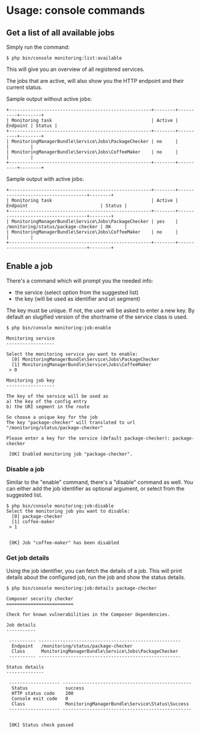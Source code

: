 # Usage: console commands

## Get a list of all available jobs

Simply run the command:
```shell
$ php bin/console monitoring:list:available 
```
This will give you an overview of all registered services.

The jobs that are active, will also show you the HTTP endpoint and their current status.

Sample output without active jobs:
```
+-----------------------------------------------------+--------+----------+--------+
| Monitoring task                                     | Active | Endpoint | Status |
+-----------------------------------------------------+--------+----------+--------+
| MonitoringManagerBundle\Service\Jobs\PackageChecker | no     |          |        |
| MonitoringManagerBundle\Service\Jobs\CoffeeMaker    | no     |          |        |
+-----------------------------------------------------+--------+----------+--------+
```

Sample output with active jobs:
```
+-----------------------------------------------------+--------+------------------------------------+--------+
| Monitoring task                                     | Active | Endpoint                           | Status |
+-----------------------------------------------------+--------+------------------------------------+--------+
| MonitoringManagerBundle\Service\Jobs\PackageChecker | yes    | /monitoring/status/package-checker | OK     |
| MonitoringManagerBundle\Service\Jobs\CoffeeMaker    | no     |                                    |        |
+-----------------------------------------------------+--------+------------------------------------+--------+
```

## Enable a job

There's a command which will prompt you the needed info:
- the service (select option from the suggested list)
- the key (will be used as identifier and uri segment)

The key must be unique. If not, the user will be asked to enter a new key. 
By default an slugified version of the shortname of the service class is used.

```shell
$ php bin/console monitoring:job:enable

Monitoring service
------------------

Select the monitoring service you want to enable:
  [0] MonitoringManagerBundle\Service\Jobs\PackageChecker
  [1] MonitoringManagerBundle\Service\Jobs\CoffeeMaker
 > 0

Monitoring job key
------------------

The key of the service will be used as
a) the key of the config entry
b) the URI segment in the route

So choose a unique key for the job
The key "package-checker" will translated to url "/monitoring/status/package-checker"

Please enter a key for the service (default package-checker): package-ckecker

 [OK] Enabled monitoring job "package-checker".
```

### Disable a job
Similar to the "enable" command, there's a "disable" command as well.
You can either add the job identifier as optional argument, or select from the suggested list.

```shell
$ php bin/console monitoring:job:disable
Select the monitoring job you want to disable:
  [0] package-checker
  [1] coffee-maker
 > 1


 [OK] Job "coffee-maker" has been disabled
```

### Get job details

Using the job identifier, you can fetch the details of a job.
This will print details about the configured job, run the job and show the status details.

```shell
$ php bin/console monitoring:job:details package-checker

Composer security checker
=========================

Check for known vulnerabilities in the Composer dependencies.

Job details
-----------

 ---------- -----------------------------------------------------
  Endpoint   /monitoring/status/package-checker
  Class      MonitoringManagerBundle\Service\Jobs\PackageChecker
 ---------- -----------------------------------------------------

Status details
--------------

 ------------------- ------------------------------------------------
  Status              success
  HTTP status code    200
  Console exit code   0
  Class               MonitoringManagerBundle\Service\Status\Success
 ------------------- ------------------------------------------------


 [OK] Status check passed

```
